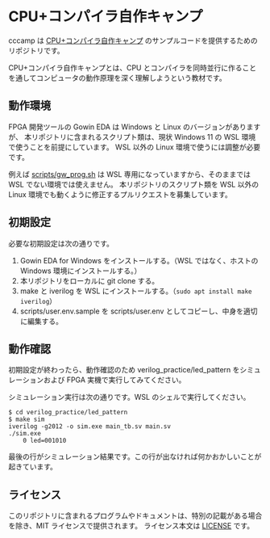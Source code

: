 # CPU+コンパイラ自作キャンプ

cccamp は [CPU+コンパイラ自作キャンプ](https://scrapbox.io/uchan/CPU+%E3%82%B3%E3%83%B3%E3%83%91%E3%82%A4%E3%83%A9%E8%87%AA%E4%BD%9C%E3%82%AD%E3%83%A3%E3%83%B3%E3%83%97)
のサンプルコードを提供するためのリポジトリです。

CPU+コンパイラ自作キャンプとは、CPU とコンパイラを同時並行に作ることを通してコンピュータの動作原理を深く理解しようという教材です。

## 動作環境

FPGA 開発ツールの Gowin EDA は Windows と Linux のバージョンがありますが、
本リポジトリに含まれるスクリプト類は、現状 Windows 11 の WSL 環境で使うことを前提にしています。
WSL 以外の Linux 環境で使うには調整が必要です。

例えば [scripts/gw_prog.sh](./scripts/gw_prog.sh) は WSL 専用になっていますから、そのままでは WSL でない環境では使えません。
本リポジトリのスクリプト類を WSL 以外の Linux 環境でも動くように修正するプルリクエストを募集しています。

## 初期設定

必要な初期設定は次の通りです。

1. Gowin EDA for Windows をインストールする。（WSL ではなく、ホストの Windows 環境にインストールする。）
2. 本リポジトリをローカルに git clone する。
3. make と iverilog を WSL にインストールする。（`sudo apt install make iverilog`）
4. scripts/user.env.sample を scripts/user.env としてコピーし、中身を適切に編集する。

## 動作確認

初期設定が終わったら、動作確認のため verilog_practice/led_pattern をシミュレーションおよび FPGA 実機で実行してみてください。

シミュレーション実行は次の通りです。WSL のシェルで実行してください。

    $ cd verilog_practice/led_pattern
    $ make sim
    iverilog -g2012 -o sim.exe main_tb.sv main.sv
    ./sim.exe
        0 led=001010

最後の行がシミュレーション結果です。この行が出なければ何かおかしいことが起きています。

## ライセンス

このリポジトリに含まれるプログラムやドキュメントは、特別の記載がある場合を除き、MIT ライセンスで提供されます。
ライセンス本文は [LICENSE](./LICENSE) です。
